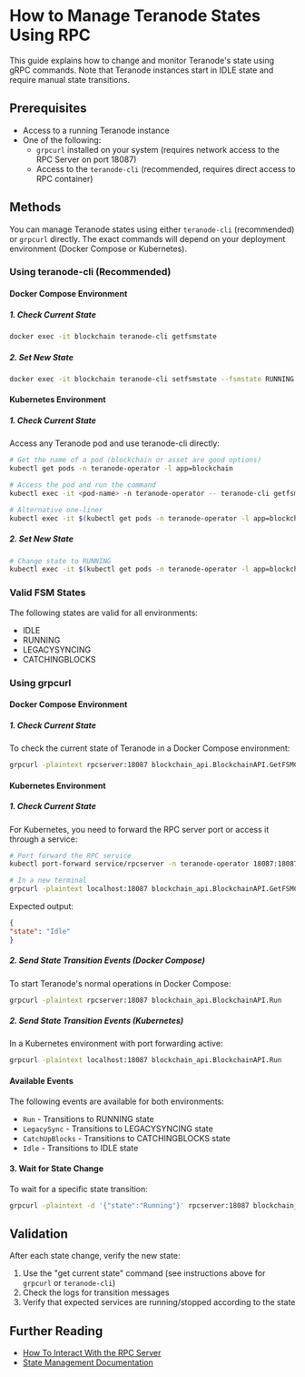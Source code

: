 # How to Manage Teranode States Using RPC

This guide explains how to change and monitor Teranode's state using gRPC commands. Note that Teranode instances start in IDLE state and require manual state transitions.

## Prerequisites

- Access to a running Teranode instance
- One of the following:
    - `grpcurl` installed on your system (requires network access to the RPC Server on port 18087)
    - Access to the `teranode-cli` (recommended, requires direct access to RPC container)

## Methods

You can manage Teranode states using either `teranode-cli` (recommended) or `grpcurl` directly. The exact commands will depend on your deployment environment (Docker Compose or Kubernetes).

### Using teranode-cli (Recommended)

#### Docker Compose Environment

##### 1. Check Current State
```bash
docker exec -it blockchain teranode-cli getfsmstate
```

##### 2. Set New State

```bash
docker exec -it blockchain teranode-cli setfsmstate --fsmstate RUNNING
```

#### Kubernetes Environment

##### 1. Check Current State

Access any Teranode pod and use teranode-cli directly:

```bash
# Get the name of a pod (blockchain or asset are good options)
kubectl get pods -n teranode-operator -l app=blockchain

# Access the pod and run the command
kubectl exec -it <pod-name> -n teranode-operator -- teranode-cli getfsmstate

# Alternative one-liner
kubectl exec -it $(kubectl get pods -n teranode-operator -l app=blockchain -o jsonpath='{.items[0].metadata.name}') -n teranode-operator -- teranode-cli getfsmstate
```

##### 2. Set New State

```bash
# Change state to RUNNING
kubectl exec -it $(kubectl get pods -n teranode-operator -l app=blockchain -o jsonpath='{.items[0].metadata.name}') -n teranode-operator -- teranode-cli setfsmstate --fsmstate RUNNING
```

### Valid FSM States

The following states are valid for all environments:
- IDLE
- RUNNING
- LEGACYSYNCING
- CATCHINGBLOCKS


### Using grpcurl

#### Docker Compose Environment

##### 1. Check Current State

To check the current state of Teranode in a Docker Compose environment:

```bash
grpcurl -plaintext rpcserver:18087 blockchain_api.BlockchainAPI.GetFSMCurrentState
```

#### Kubernetes Environment

##### 1. Check Current State

For Kubernetes, you need to forward the RPC server port or access it through a service:

```bash
# Port forward the RPC service
kubectl port-forward service/rpcserver -n teranode-operator 18087:18087

# In a new terminal
grpcurl -plaintext localhost:18087 blockchain_api.BlockchainAPI.GetFSMCurrentState
```

Expected output:
```json
{
"state": "Idle"
}
```

##### 2. Send State Transition Events (Docker Compose)

To start Teranode's normal operations in Docker Compose:

```bash
grpcurl -plaintext rpcserver:18087 blockchain_api.BlockchainAPI.Run
```

##### 2. Send State Transition Events (Kubernetes)

In a Kubernetes environment with port forwarding active:

```bash
grpcurl -plaintext localhost:18087 blockchain_api.BlockchainAPI.Run
```

#### Available Events

The following events are available for both environments:
- `Run` - Transitions to RUNNING state
- `LegacySync` - Transitions to LEGACYSYNCING state
- `CatchUpBlocks` - Transitions to CATCHINGBLOCKS state
- `Idle` - Transitions to IDLE state


#### 3. Wait for State Change

To wait for a specific state transition:

```bash
grpcurl -plaintext -d '{"state":"Running"}' rpcserver:18087 blockchain_api.BlockchainAPI.WaitForFSMtoTransitionToGivenState
```

## Validation

After each state change, verify the new state:

1. Use the "get current state" command (see instructions above for `grpcurl` or `teranode-cli`)
2. Check the logs for transition messages
3. Verify that expected services are running/stopped according to the state


## Further Reading

- [How To Interact With the RPC Server](minersHowToInteractWithRPCServer.md)
- [State Management Documentation](../../topics/architecture/stateManagement.md)
